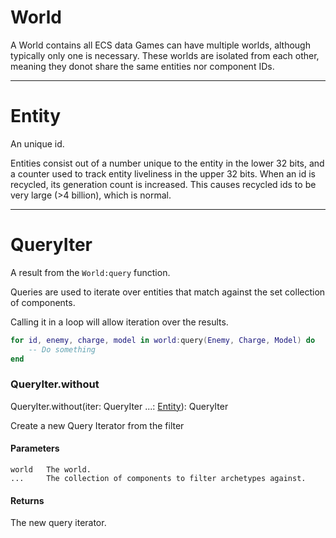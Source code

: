 # World

A World contains all ECS data
Games can have multiple worlds, although typically only one is necessary. These worlds are isolated from each other, meaning they donot share the same entities nor component IDs.

---

# Entity

An unique id.

Entities consist out of a number unique to the entity in the lower 32 bits, and a counter used to track entity liveliness in the upper 32 bits. When an id is recycled, its generation count is increased. This causes recycled ids to be very large (>4 billion), which is normal.

---

# QueryIter

A result from the `World:query` function.

Queries are used to iterate over entities that match against the set collection of components.

Calling it in a loop will allow iteration over the results.

```lua
for id, enemy, charge, model in world:query(Enemy, Charge, Model) do
	-- Do something
end
```

### QueryIter.without

QueryIter.without(iter: QueryIter
                  ...: [Entity](../api-types/Entity)): QueryIter


Create a new Query Iterator from the filter

#### Parameters
    world   The world.
    ...     The collection of components to filter archetypes against.

#### Returns

The new query iterator.

